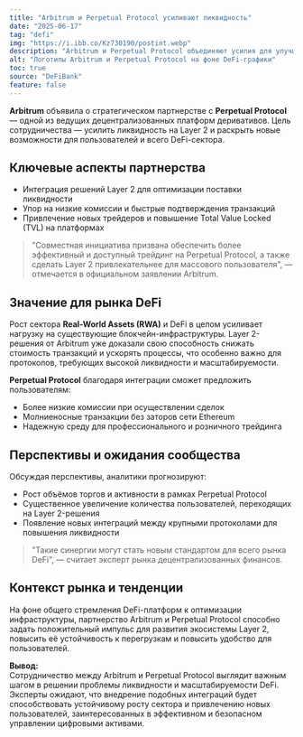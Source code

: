 ```yaml
---
title: "Arbitrum и Perpetual Protocol усиливают ликвидность"
date: "2025-06-17"
tag: "defi"
img: "https://i.ibb.co/Kz730190/postint.webp"
description: "Arbitrum и Perpetual Protocol объединяют усилия для улучшения ликвидности"
alt: "Логотипы Arbitrum и Perpetual Protocol на фоне DeFi-графики"
toc: true
source: "DeFiBank"
feature: false
---
```


**Arbitrum** объявила о стратегическом партнерстве с **Perpetual Protocol** — одной из ведущих децентрализованных платформ деривативов. Цель сотрудничества — усилить ликвидность на Layer 2 и раскрыть новые возможности для пользователей и всего DeFi-сектора.

## Ключевые аспекты партнерства

- Интеграция решений Layer 2 для оптимизации поставки ликвидности
- Упор на низкие комиссии и быстрые подтверждения транзакций
- Привлечение новых трейдеров и повышение Total Value Locked (TVL) на платформах

> "Совместная инициатива призвана обеспечить более эффективный и доступный трейдинг на Perpetual Protocol, а также сделать Layer 2 привлекательнее для массового пользователя", — отмечается в официальном заявлении Arbitrum.

## Значение для рынка DeFi

Рост сектора **Real-World Assets (RWA)** и DeFi в целом усиливает нагрузку на существующие блокчейн-инфраструктуры. Layer 2-решения от Arbitrum уже доказали свою способность снижать стоимость транзакций и ускорять процессы, что особенно важно для протоколов, требующих высокой ликвидности и масштабируемости.

**Perpetual Protocol** благодаря интеграции сможет предложить пользователям:

- Более низкие комиссии при осуществлении сделок
- Молниеносные транзакции без заторов сети Ethereum
- Надежную среду для профессионального и розничного трейдинга

## Перспективы и ожидания сообщества

Обсуждая перспективы, аналитики прогнозируют:

- Рост объёмов торгов и активности в рамках Perpetual Protocol
- Существенное увеличение количества пользователей, переходящих на Layer 2-решения
- Появление новых интеграций между крупными протоколами для повышения ликвидности

> "Такие синергии могут стать новым стандартом для всего рынка DeFi", — считает эксперт рынка децентрализованных финансов.

## Контекст рынка и тенденции

На фоне общего стремления DeFi-платформ к оптимизации инфраструктуры, партнерство Arbitrum и Perpetual Protocol способно задать положительный импульс для развития экосистемы Layer 2, повысить её устойчивость к перегрузкам и повысить удобство для пользователей.

**Вывод:**  
Сотрудничество между Arbitrum и Perpetual Protocol выглядит важным шагом в решении проблемы ликвидности и масштабируемости DeFi. Эксперты ожидают, что внедрение подобных интеграций будет способствовать устойчивому росту сектора и привлечению новых пользователей, заинтересованных в эффективном и безопасном управлении цифровыми активами.